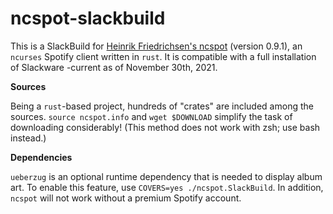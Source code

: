 # ncspot-slackbuild

This is a SlackBuild for [Heinrik Friedrichsen's ncspot](https://github.com/hrkfdn/ncspot) (version 0.9.1), an `ncurses` Spotify client written in `rust`. It is compatible with a full installation of Slackware -current as of November 30th, 2021.

**Sources**

Being a `rust`-based project, hundreds of "crates" are included among the sources. `source ncspot.info` and `wget $DOWNLOAD` simplify the task of downloading considerably! (This method does not work with zsh; use bash instead.)

**Dependencies**

`ueberzug` is an optional runtime dependency that is needed to display album art. To enable this feature, use `COVERS=yes ./ncspot.SlackBuild`. In addition, `ncspot` will not work without a premium Spotify account.
